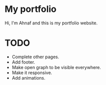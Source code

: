 # My portfolio

Hi, I'm Ahnaf and this is my portfolio website.

# TODO

- Complete other pages.
- Add footer.
- Make open graph to be visible everywhere.
- Make it responsive.
- Add animations.
